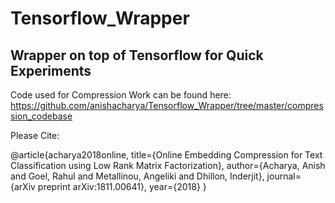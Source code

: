 # Tensorflow_Wrapper
## Wrapper on top of Tensorflow for Quick Experiments

Code used for Compression Work can be found here:
https://github.com/anishacharya/Tensorflow_Wrapper/tree/master/compression_codebase


Please Cite:


@article{acharya2018online, title={Online Embedding Compression for Text Classification using Low Rank Matrix Factorization}, author={Acharya, Anish and Goel, Rahul and Metallinou, Angeliki and Dhillon, Inderjit}, journal={arXiv preprint arXiv:1811.00641}, year={2018} }

